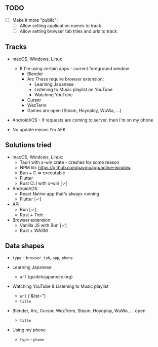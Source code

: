## TODO

- [ ] Make it more "public":
  - [ ] Allow setting application names to track
  - [ ] Allow setting browser tab titles and urls to track

## Tracks

- macOS, Windows, Linux

  - If I'm using certain apps - current foreground window
    - Blender
    - Arc
      These require browser extension:
      - Learning Japanese
      - Listening to Music playlist on YouTube
      - Watching YouTube
    - Cursor
    - WezTerm
    - Games are open (Steam, Hoyoplay, WuWa, ...)

- Android/iOS - If requests are coming to server, then I'm on my phone

- No update means I'm AFK

## Solutions tried

- macOS, Windows, Linux:
  - Tauri with x-win crate - crashes for some reason
  - NPM lib: https://github.com/paymoapp/active-window
  - Bun + C => executable
  - Flutter
  - Rust CLI with x-win [✓]
- Android/iOS:
  - React Native app that's always running
  - Flutter [✓]
- API
  - Bun [✓]
  - Rust + Tide
- Browser extension
  - Vanilla JS with Bun [✓]
  - Rust + WASM

## Data shapes

- `type` - `browser_tab`, `app`, `phone`

- Learning Japanese
  - `url` (guidetojapanese.org)
- Watching YouTube & Listening to Music playlist
  - `url` (`&list=")
  - `title`
- Blender, Arc, Cursor, WezTerm, Steam, Hoyoplay, WuWa, ... open
  - `title`
- Using my phone
  - `type` - `phone`
